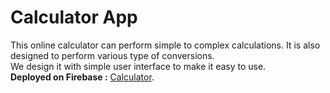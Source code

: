 # Calculator App
This online calculator can perform simple to complex calculations. It is also designed to perform various type of conversions.<br/> 
We design it with simple user interface to make it easy to use.<br/>
**Deployed on Firebase :** [Calculator](https://calculator-8c205.web.app/).

